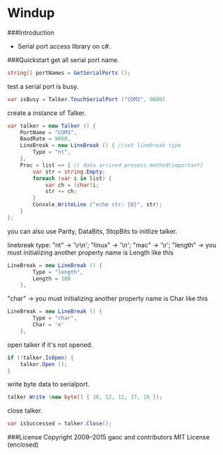 Windup
======

###Introduction
* Serial port access library on c#. 

###Quickstart
get all serial port name.
```C#
string[] portNames = GetSerialPorts ();
````

test a serial port is busy.
```C#
var isBusy = Talker.TouchSerialPort ("COM3", 9600)
````

create a instance of Talker.
```C#
var talker = new Talker () {
	PortName = "COM3",
	BaudRate = 9600,
	LineBreak = new LineBreak () { //set linebreak type
		Type = "nt",
	},
	Proc = list => { // data arrived process method(important)
		var str = string.Empty;
		foreach (var i in list) {
			var ch = (char)i;
			str += ch;
		}
		Console.WriteLine ("echo str: {0}", str);
	}
};
````

you can also use Parity, DataBits, StopBits to initlize talker.

linebreak type: "nt" -> '\r\n'; "linux" -> '\n'; "mac" -> '\r'; "length" -> you must initializing another property name is Length like this 
```C#
LineBreak = new LineBreak () {
		Type = "length",
		Length = 100
	},
````

"char" -> you must initializing another property name is Char like this
```C#
LineBreak = new LineBreak () {
		Type = "char",
		Char = 'e'
	},
````

open talker if it's not opened.
```C#
if (!talker.IsOpen) {
	talker.Open (); 
}
````

write byte data to serialport.
```C#
talker.Write (new byte[] { 10, 12, 11, 17, 18 });
````

close talker.
```C#
var isSuccessed = talker.Close();
````
	
###License
Copyright 2009–2015 gaoc and contributors
MIT License (enclosed)
